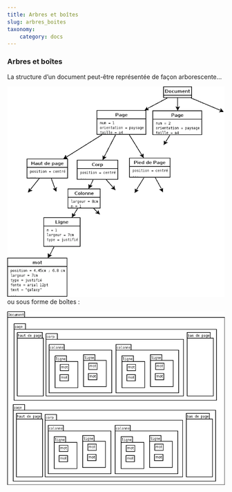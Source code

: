 ```yaml
---
title: Arbres et boîtes
slug: arbres_boites
taxonomy:
    category: docs
---
```


### Arbres et boîtes

La structure d’un document peut-être représentée de façon arborescente…

![arbre document](2.png)
ou sous forme de boîtes :

![boîtes document](3.png)
